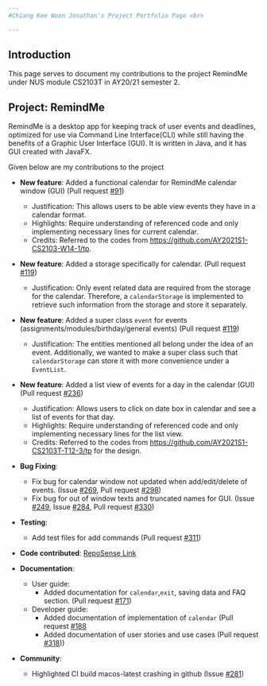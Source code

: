 ```yaml
---
#Chiang Kee Woon Jonathan's Project Portfolio Page <br>

---
```

## Introduction
This page serves to document my contributions 
to the project RemindMe under NUS module CS2103T in AY20/21 semester 2.

## Project: RemindMe
RemindMe is a desktop app for keeping track of user events and deadlines,
optimized for use via Command Line Interface(CLI) while still having the benefits of a
Graphic User Interface (GUI). It is written in Java, and it has GUI created with JavaFX.
<br>

Given below are my contributions to the project

* **New feature**: Added a functional calendar for RemindMe calendar window (GUI) (Pull request [\#91](https://github.com/AY2021S2-CS2103T-W15-1/tp/pull/91))
    * Justification: This allows users to be able view events they have in a calendar format.
    * Highlights: Require understanding of referenced code and only implementing necessary lines for current calendar. 
    * Credits: Referred to the codes from https://github.com/AY2021S1-CS2103-W14-1/tp.
     
* **New feature**: Added a storage specifically for calendar. (Pull request [\#119](https://github.com/AY2021S2-CS2103T-W15-1/tp/pull/119))
    * Justification: Only event related data are required from the storage for the calendar.
    Therefore, a `calendarStorage` is implemented to retrieve such information from the storage and store it separately.
    
* **New feature**: Added a super class `event` for events (assignments/modules/birthday/general events) (Pull request [\#119](https://github.com/AY2021S2-CS2103T-W15-1/tp/pull/119))
    * Justification: The entities mentioned all belong under the idea of an event. Additionally, we wanted to make
    a super class such that `calendarStorage` can store it with more convenience under a `EventList`.

* **New feature**: Added a list view of events for a day in the calendar (GUI) (Pull request [\#236](https://github.com/AY2021S2-CS2103T-W15-1/tp/pull/236))
    * Justification: Allows users to click on date box in calendar and see a list of events for that day.
    * Highlights: Require understanding of referenced code and only implementing necessary lines for the list view. 
    * Credits: Referred to the codes from https://github.com/AY2021S1-CS2103T-T12-3/tp for the design.
    
* **Bug Fixing**:
    * Fix bug for calendar window not updated when add/edit/delete of events. 
    (Issue [\#269](https://github.com/AY2021S2-CS2103T-W15-1/tp/issues/269), 
    Pull request [\#298](https://github.com/AY2021S2-CS2103T-W15-1/tp/pull/298))
    * Fix bug for out of window texts and truncated names for GUI.
    (Issue [\#249](https://github.com/AY2021S2-CS2103T-W15-1/tp/issues/249), Issue [\#284](https://github.com/AY2021S2-CS2103T-W15-1/tp/issues/284),
     Pull request [\#330](https://github.com/AY2021S2-CS2103T-W15-1/tp/pull/330)) 

* **Testing**:
    * Add test files for add commands (Pull request [\#311](https://github.com/AY2021S2-CS2103T-W15-1/tp/pull/311))

* **Code contributed**: [RepoSense Link](https://nus-cs2103-ay2021s2.github.io/tp-dashboard/?search=banchiang&sort=groupTitle&sortWithin=title&since=2021-02-19&timeframe=commit&mergegroup=&groupSelect=groupByRepos&breakdown=false&tabOpen=true&tabType=authorship&tabAuthor=banchiang&tabRepo=AY2021S2-CS2103T-W15-1%2Ftp%5Bmaster%5D&authorshipIsMergeGroup=false&authorshipFileTypes=)

* **Documentation**:
    * User guide: 
        * Added documentation for `calendar`,`exit`, saving data and FAQ section. (Pull request [\#171](https://github.com/AY2021S2-CS2103T-W15-1/tp/pull/171))
    * Developer guide:
        * Added documentation of implementation of `calendar` (Pull request [\#188](https://github.com/AY2021S2-CS2103T-W15-1/tp/pull/188)
        * Added documentation of user stories and use cases (Pull request [\#318](https://github.com/AY2021S2-CS2103T-W15-1/tp/pull/318)))
        
* **Community**:
    * Highlighted CI build macos-latest crashing in github (Issue [\#281](https://github.com/nus-cs2103-AY2021S2/forum/issues/281))
